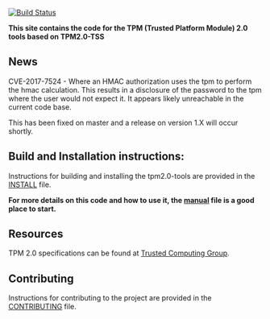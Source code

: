[![Build Status](https://travis-ci.org/01org/tpm2.0-tools.svg?branch=master)](https://travis-ci.org/01org/tpm2.0-tools)

**This site contains the code for the TPM (Trusted Platform Module) 2.0 tools based on TPM2.0-TSS**

## News
CVE-2017-7524 - Where an HMAC authorization uses the tpm to perform the hmac calculation. This results in a disclosure of the password to the tpm
where the user would not expect it. It appears likely unreachable in the current code base.

This has been fixed on master and a release on version 1.X will occur shortly.

## Build and Installation instructions:
Instructions for building and installing the tpm2.0-tools are provided in the [INSTALL](https://github.com/01org/tpm2.0-tools/blob/master/INSTALL) file.

**For more details on this code and how to use it, the [manual](https://github.com/01org/tpm2.0-tools/blob/master/manual) file is a good place to start.**

## Resources
TPM 2.0 specifications can be found at [Trusted Computing Group](http://www.trustedcomputinggroup.org/).

## Contributing
Instructions for contributing to the project are provided in the [CONTRIBUTING](https://github.com/01org/tpm2.0-tools/blob/master/CONTRIBUTING) file.

